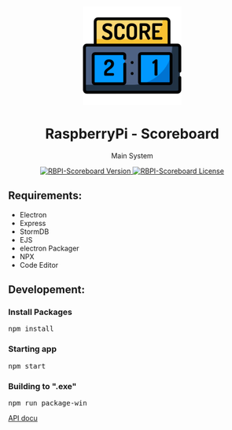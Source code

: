 <p align="center">
    <img alt="Logo" height="200px" width="auto" src="./500317.png" width="480">
</p>
<h1 align="center">RaspberryPi - Scoreboard</h1>
<p align="center">Main System</p>

<p align="center">
    <a href="https://github.com/stevenweissheimer/MobKommSysBw-MobKommCommands-Builds/releases">
        <img src="https://img.shields.io/badge/Version-0.0.1-blue.svg?style=flat-square" alt="RBPI-Scoreboard Version">
    </a>
    <a href="">
        <img src="https://img.shields.io/badge/License-GPLv2-red.svg?style=flat-square" alt="RBPI-Scoreboard License">
    </a>
</p>

## Requirements:
* Electron
* Express
* StormDB
* EJS
* electron Packager
* NPX
* Code Editor


## Developement:

### Install Packages
<pre>
npm install
</pre>

### Starting app
<pre>
npm start
</pre>

### Building to ".exe"
<pre>
npm run package-win
</pre>

[API docu](https://github.com/electron-userland/electron-packager/blob/master/docs/api.md#platform)

